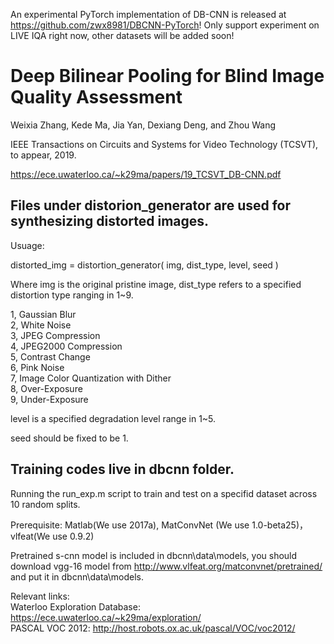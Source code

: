 An experimental PyTorch implementation of DB-CNN is released at https://github.com/zwx8981/DBCNN-PyTorch! Only support experiment on LIVE IQA right now, other datasets will be added soon!


Deep Bilinear Pooling for Blind Image Quality Assessment 
=
Weixia Zhang, Kede Ma, Jia Yan, Dexiang Deng, and Zhou Wang

IEEE Transactions on Circuits and Systems for Video Technology (TCSVT), to appear, 2019.

https://ece.uwaterloo.ca/~k29ma/papers/19_TCSVT_DB-CNN.pdf



Files under distorion_generator are used for synthesizing distorted images.
-

Usuage:

distorted_img = distortion_generator( img, dist_type, level, seed )

Where img is the original pristine image, dist_type refers to a specified distortion type ranging in 1~9.

1, Gaussian Blur \
2, White Noise  \
3, JPEG Compression \
4, JPEG2000 Compression \
5, Contrast Change \
6, Pink Noise \
7, Image Color Quantization with Dither \
8, Over-Exposure \
9, Under-Exposure 

level is a specified degradation level range in 1~5.

seed should be fixed to be 1.


Training codes live in dbcnn folder.
-

Running the run_exp.m script to train and test on a specifid dataset across 10 random splits.

Prerequisite: Matlab(We use 2017a), MatConvNet (We use 1.0-beta25)， vlfeat(We use 0.9.2)

Pretrained s-cnn model is included in dbcnn\data\models, you should download vgg-16 model from http://www.vlfeat.org/matconvnet/pretrained/ and put it in dbcnn\data\models.


Relevant links: \
Waterloo Exploration Database: https://ece.uwaterloo.ca/~k29ma/exploration/ \
PASCAL VOC 2012: http://host.robots.ox.ac.uk/pascal/VOC/voc2012/
